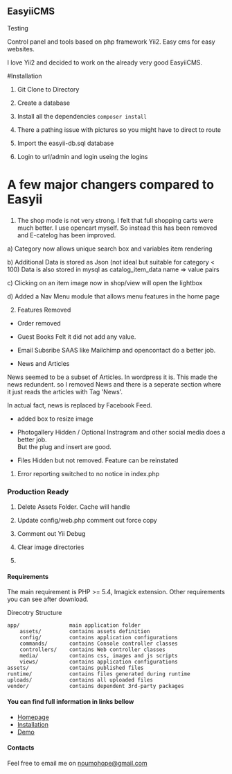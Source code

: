 ## EasyiiCMS

Testing

Control panel and tools based on php framework Yii2. Easy cms for easy websites.

I love Yii2 and decided to work on the already very good EasyiiCMS. 

#Installation 

1. Git Clone to Directory 

2. Create a database 

3. Install all the dependencies 
   ``` composer install ```

4. There a pathing issue with pictures so you might have to direct to route   
   
4. Import the easyii-db.sql database 
5. Login to url/admin and login useing the logins 
 




 
 
# A few major changers compared to Easyii 

###
1. The shop mode is not very strong.
I felt that full shopping carts were much better. I use opencart myself. 
So instead this has been removed and E-catelog has been improved.

a) Category now allows unique search box and variables item rendering

b) Additional Data is stored as Json (not ideal but suitable for category < 100)
   Data is also stored in mysql as catalog_item_data  name => value pairs 
   
c) Clicking on an item image now in shop/view will open the lightbox 

d) Added a Nav Menu module that allows menu features in the home page 





2. Features Removed

- Order removed 


- Guest Books 
Felt it did not add any value. 

- Email Subsribe 
SAAS like Mailchimp and opencontact do a better job. 

- News and Articles 

News seemed to be a subset of Articles. In wordpress it is. This made the news redundent.
so I removed News and there is a seperate section where it just reads the articles with Tag 'News'.

In actual fact, news is replaced by Facebook Feed. 

- added box to resize image 

- Photogallery 
Hidden / Optional 
Instragram and other social media does a better job.  
But the plug and insert are good. 

- Files 
Hidden but not removed. Feature can be reinstated 

1. Error reporting switched to no notice in index.php

### Production Ready

1. Delete Assets Folder. Cache will handle
2. Update config/web.php
   comment out force copy 
   
2. Comment out Yii Debug
3. Clear image directories 
4. 



#### Requirements
The main requirement is PHP >= 5.4, Imagick extension. Other requirements you can see after download.

Direcotry Structure
```
app/                main application folder
    assets/         contains assets definition
    config/         contains application configurations
    commands/       contains Console controller classes
    controllers/    contains Web controller classes
    media/          contains css, images and js scripts
    views/          contains application configurations
assets/             contains published files
runtime/            contains files generated during runtime
uploads/            contains all uploaded files
vendor/             contains dependent 3rd-party packages
```

#### You can find full information in links bellow ####
* [Homepage](http://easyiicms.com)
* [Installation](http://easyiicms.com/docs/install)
* [Demo](http://demo.easyiicms.com/)

#### Contacts ####

Feel free to email me on noumohope@gmail.com
